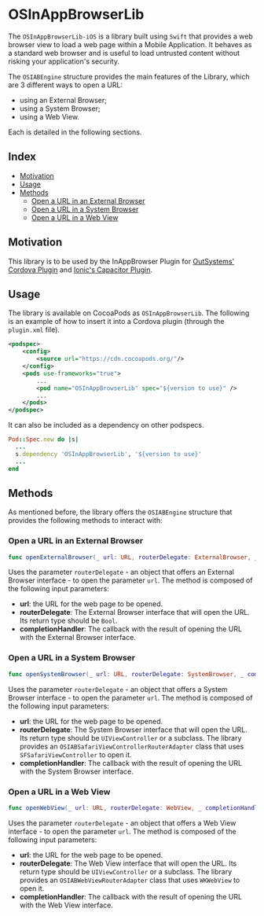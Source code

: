 # OSInAppBrowserLib

The `OSInAppBrowserLib-iOS` is a library built using `Swift` that provides a web browser view to load a web page within a Mobile Application. It behaves as a standard web browser and is useful to load untrusted content without risking your application's security.

The `OSIABEngine` structure provides the main features of the Library, which are 3 different ways to open a URL:
- using an External Browser;
- using a System Browser;
- using a Web View.

Each is detailed in the following sections.

## Index

- [Motivation](#motivation)
- [Usage](#usage)
- [Methods](#methods)
    - [Open a URL in an External Browser](#open-a-url-in-an-external-browser)
    - [Open a URL in a System Browser](#open-a-url-in-a-system-browser)
    - [Open a URL in a Web View](#open-a-url-in-a-web-view)

## Motivation

This library is to be used by the InAppBrowser Plugin for [OutSystems' Cordova Plugin](https://github.com/OutSystems/cordova-outsystems-inappbrowser) and [Ionic's Capacitor Plugin](https://github.com/ionic-team/capacitor-os-inappbrowser). 

## Usage

The library is available on CocoaPods as `OSInAppBrowserLib`. The following is an example of how to insert it into a Cordova plugin (through the `plugin.xml` file).

```xml
<podspec>
    <config>
        <source url="https://cdn.cocoapods.org/"/>
    </config>
    <pods use-frameworks="true">
        ...
        <pod name="OSInAppBrowserLib" spec="${version to use}" />
        ...
    </pods>
</podspec>
```

It can also be included as a dependency on other podspecs.

```ruby
Pod::Spec.new do |s|
  ...
  s.dependency 'OSInAppBrowserLib', '${version to use}'
  ...
end
```

## Methods

As mentioned before, the library offers the `OSIABEngine` structure that provides the following methods to interact with:

### Open a URL in an External Browser

```swift
func openExternalBrowser(_ url: URL, routerDelegate: ExternalBrowser, _ completionHandler: @escaping (ExternalBrowser.ReturnType) -> Void)
```

Uses the parameter `routerDelegate` - an object that offers an External Browser interface - to open the parameter `url`. The method is composed of the following input parameters:
- **url**: the URL for the web page to be opened.
- **routerDelegate**: The External Browser interface that will open the URL. Its return type should be `Bool`.
- **completionHandler**: The callback with the result of opening the URL with the External Browser interface.

### Open a URL in a System Browser

```swift
func openSystemBrowser(_ url: URL, routerDelegate: SystemBrowser, _ completionHandler: @escaping (SystemBrowser.ReturnType) -> Void)
```

Uses the parameter `routerDelegate` - an object that offers a System Browser interface - to open the parameter `url`. The method is composed of the following input parameters:
- **url**: the URL for the web page to be opened.
- **routerDelegate**: The System Browser interface that will open the URL. Its return type should be `UIViewController` or a subclass. The library provides an `OSIABSafariViewControllerRouterAdapter` class that uses `SFSafariViewController` to open it. 
- **completionHandler**: The callback with the result of opening the URL with the System Browser interface.

### Open a URL in a Web View

```swift
func openWebView(_ url: URL, routerDelegate: WebView, _ completionHandler: @escaping (WebView.ReturnType) -> Void)
```

Uses the parameter `routerDelegate` - an object that offers a Web View interface - to open the parameter `url`. The method is composed of the following input parameters:
- **url**: the URL for the web page to be opened.
- **routerDelegate**: The Web View interface that will open the URL. Its return type should be `UIViewController` or a subclass. The library provides an `OSIABWebViewRouterAdapter` class that uses `WKWebView` to open it. 
- **completionHandler**: The callback with the result of opening the URL with the Web View interface.

